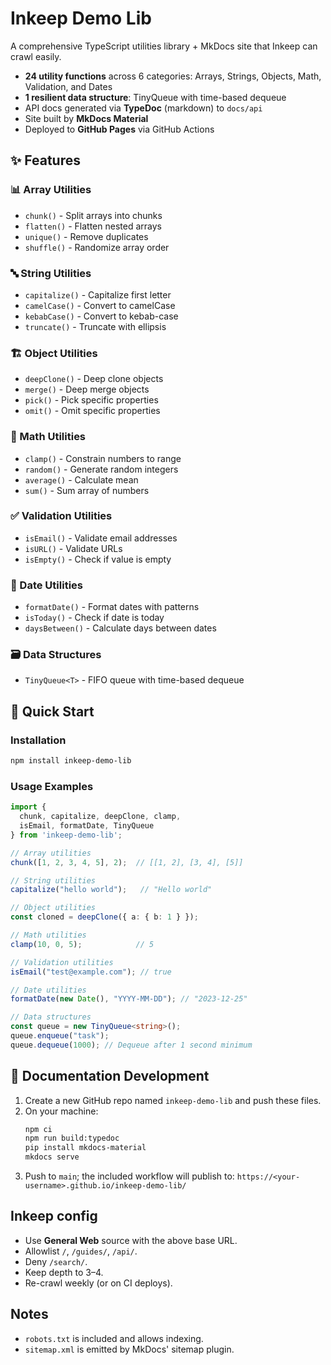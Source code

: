 # Inkeep Demo Lib

A comprehensive TypeScript utilities library + MkDocs site that Inkeep can crawl easily.
- **24 utility functions** across 6 categories: Arrays, Strings, Objects, Math, Validation, and Dates
- **1 resilient data structure**: TinyQueue with time-based dequeue
- API docs generated via **TypeDoc** (markdown) to `docs/api`
- Site built by **MkDocs Material**
- Deployed to **GitHub Pages** via GitHub Actions

## ✨ Features

### 📊 Array Utilities
- `chunk()` - Split arrays into chunks
- `flatten()` - Flatten nested arrays
- `unique()` - Remove duplicates
- `shuffle()` - Randomize array order

### 🔤 String Utilities
- `capitalize()` - Capitalize first letter
- `camelCase()` - Convert to camelCase
- `kebabCase()` - Convert to kebab-case
- `truncate()` - Truncate with ellipsis

### 🏗️ Object Utilities
- `deepClone()` - Deep clone objects
- `merge()` - Deep merge objects
- `pick()` - Pick specific properties
- `omit()` - Omit specific properties

### 🔢 Math Utilities
- `clamp()` - Constrain numbers to range
- `random()` - Generate random integers
- `average()` - Calculate mean
- `sum()` - Sum array of numbers

### ✅ Validation Utilities
- `isEmail()` - Validate email addresses
- `isURL()` - Validate URLs
- `isEmpty()` - Check if value is empty

### 📅 Date Utilities
- `formatDate()` - Format dates with patterns
- `isToday()` - Check if date is today
- `daysBetween()` - Calculate days between dates

### 🗃️ Data Structures
- `TinyQueue<T>` - FIFO queue with time-based dequeue

## 🚀 Quick Start

### Installation
```bash
npm install inkeep-demo-lib
```

### Usage Examples
```typescript
import { 
  chunk, capitalize, deepClone, clamp, 
  isEmail, formatDate, TinyQueue 
} from 'inkeep-demo-lib';

// Array utilities
chunk([1, 2, 3, 4, 5], 2);  // [[1, 2], [3, 4], [5]]

// String utilities
capitalize("hello world");   // "Hello world"

// Object utilities
const cloned = deepClone({ a: { b: 1 } });

// Math utilities
clamp(10, 0, 5);            // 5

// Validation utilities
isEmail("test@example.com"); // true

// Date utilities
formatDate(new Date(), "YYYY-MM-DD"); // "2023-12-25"

// Data structures
const queue = new TinyQueue<string>();
queue.enqueue("task");
queue.dequeue(1000); // Dequeue after 1 second minimum
```

## 📖 Documentation Development

1) Create a new GitHub repo named `inkeep-demo-lib` and push these files.
2) On your machine:
   ```bash
   npm ci
   npm run build:typedoc
   pip install mkdocs-material
   mkdocs serve
   ```
3) Push to `main`; the included workflow will publish to:
   `https://<your-username>.github.io/inkeep-demo-lib/`

## Inkeep config

- Use **General Web** source with the above base URL.
- Allowlist `/`, `/guides/`, `/api/`.
- Deny `/search/`.
- Keep depth to 3–4.
- Re-crawl weekly (or on CI deploys).

## Notes
- `robots.txt` is included and allows indexing.
- `sitemap.xml` is emitted by MkDocs' sitemap plugin.
